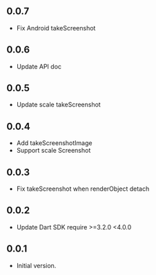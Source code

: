## 0.0.7

* Fix Android takeScreenshot

## 0.0.6

* Update API doc

## 0.0.5

* Update scale takeScreenshot

## 0.0.4

* Add takeScreenshotImage
* Support scale Screenshot

## 0.0.3

* Fix takeScreenshot when renderObject detach

## 0.0.2

* Update Dart SDK require >=3.2.0 <4.0.0

## 0.0.1

* Initial version.